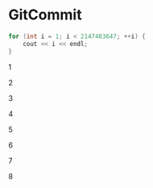 # GitCommit
```cpp
for (int i = 1; i < 2147483647; ++i) {
    cout << i << endl;
}
```

1

2

3

4

5

6

7

8

